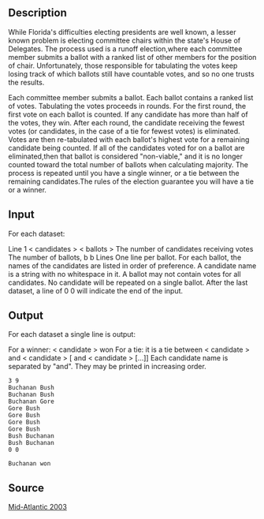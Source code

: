 <h2>Description</h2><p>While Florida's difficulties electing presidents are well known, a lesser known problem is electing committee chairs within the state's House of Delegates. The process used is a runoff election,where each committee member submits a ballot with a ranked list of other members for the position of chair. Unfortunately, those responsible for tabulating the votes keep losing track of which ballots still have countable votes, and so no one trusts the results.
</p>Each committee member submits a ballot. Each ballot contains a ranked list of votes. Tabulating the votes proceeds in rounds. For the first round, the first vote on each ballot is counted. If any candidate has more than half of the votes, they win.
After each round, the candidate receiving the fewest votes (or candidates, in the case of a tie for fewest votes) is eliminated. Votes are then re-tabulated with each ballot's highest vote for a remaining candidate being counted. If all of the candidates voted for on a ballot are eliminated,then that ballot is considered "non-viable," and it is no longer counted toward the total number of ballots when calculating majority.
The process is repeated until you have a single winner, or a tie between the remaining candidates.The rules of the election guarantee you will have a tie or a winner.
<h2>Input</h2><p>For each dataset:
</p>Line 1 &lt; candidates &gt; &lt; ballots &gt;
The number of candidates receiving votes
The number of ballots, b
b Lines One line per ballot. For each ballot, the names of the candidates are listed in order of preference. A candidate name is a string with no whitespace in it. A ballot may not contain votes for all candidates. No candidate will be repeated on a single ballot.
After the last dataset, a line of
0 0
will indicate the end of the input.<h2>Output</h2><p>For each dataset a single line is output:
</p>For a winner:
&lt; candidate &gt; won
For a tie:
it is a tie between &lt; candidate &gt; and &lt; candidate &gt; [ and &lt; candidate &gt; [...]]
Each candidate name is separated by "and". They may be printed in increasing order.<pre><code class="language-input1">3 9
Buchanan Bush
Buchanan Bush
Buchanan Gore
Gore Bush
Gore Bush
Gore Bush
Gore Bush
Bush Buchanan
Bush Buchanan
0 0</code></pre><pre><code class="language-output1">Buchanan won</code></pre><h2>Source</h2><a href="searchproblem?field=source&amp;key=Mid-Atlantic+2003">Mid-Atlantic 2003</a>